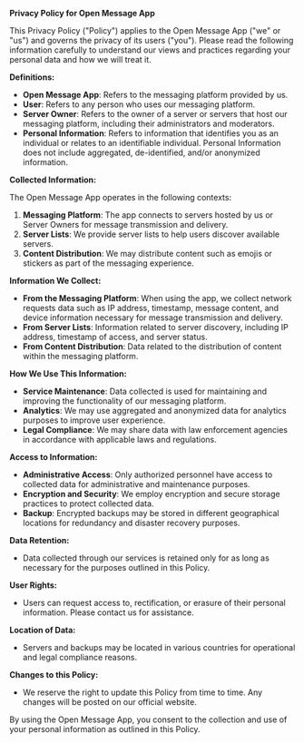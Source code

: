 **Privacy Policy for Open Message App**

This Privacy Policy ("Policy") applies to the Open Message App ("we" or "us") and governs the privacy of its users ("you"). Please read the following information carefully to understand our views and practices regarding your personal data and how we will treat it.

**Definitions:**

- **Open Message App**: Refers to the messaging platform provided by us.
- **User**: Refers to any person who uses our messaging platform.
- **Server Owner**: Refers to the owner of a server or servers that host our messaging platform, including their administrators and moderators.
- **Personal Information**: Refers to information that identifies you as an individual or relates to an identifiable individual. Personal Information does not include aggregated, de-identified, and/or anonymized information.

**Collected Information:**

The Open Message App operates in the following contexts:

1. **Messaging Platform**: The app connects to servers hosted by us or Server Owners for message transmission and delivery.
2. **Server Lists**: We provide server lists to help users discover available servers.
3. **Content Distribution**: We may distribute content such as emojis or stickers as part of the messaging experience.

**Information We Collect:**

- **From the Messaging Platform**: When using the app, we collect network requests data such as IP address, timestamp, message content, and device information necessary for message transmission and delivery.
- **From Server Lists**: Information related to server discovery, including IP address, timestamp of access, and server status.
- **From Content Distribution**: Data related to the distribution of content within the messaging platform.

**How We Use This Information:**

- **Service Maintenance**: Data collected is used for maintaining and improving the functionality of our messaging platform.
- **Analytics**: We may use aggregated and anonymized data for analytics purposes to improve user experience.
- **Legal Compliance**: We may share data with law enforcement agencies in accordance with applicable laws and regulations.

**Access to Information:**

- **Administrative Access**: Only authorized personnel have access to collected data for administrative and maintenance purposes.
- **Encryption and Security**: We employ encryption and secure storage practices to protect collected data.
- **Backup**: Encrypted backups may be stored in different geographical locations for redundancy and disaster recovery purposes.

**Data Retention:**

- Data collected through our services is retained only for as long as necessary for the purposes outlined in this Policy.

**User Rights:**

- Users can request access to, rectification, or erasure of their personal information. Please contact us for assistance.

**Location of Data:**

- Servers and backups may be located in various countries for operational and legal compliance reasons.

**Changes to this Policy:**

- We reserve the right to update this Policy from time to time. Any changes will be posted on our official website.

By using the Open Message App, you consent to the collection and use of your personal information as outlined in this Policy.
